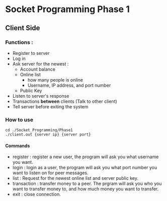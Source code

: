 # Socket Programming Phase 1

## Client Side

### Functions : 
- Register to server
- Log in
- Ask server for the newest :
    - Account balance
    - Online list
        - how many people is online
        - Username, IP address, and port number
    - Public Key
- Listen to server's response
- Transactions **between** clients (Talk to other client)
- Tell server before exiting the system

### How to use
`cd ./Socket_Programming/Phase1`  
`./client.out {server ip} {server port}`

#### Commands
- register : register a new user, the program will ask you what username you want.
- login : login as a user, the program will ask you what port number you want to listen on for peer messages.
- list : Request for the newest online list and server public key.
- transaction : transfer money to a peer. The prgram will ask you who you want to transfer money to, and how much money you want to transfer.
- exit : close connection.